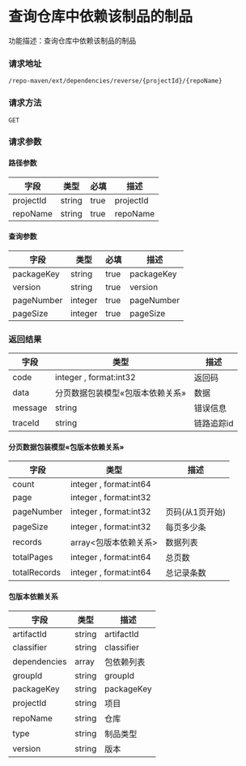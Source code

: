 # 查询仓库中依赖该制品的制品
功能描述：查询仓库中依赖该制品的制品

### 请求地址
```
/repo-maven/ext/dependencies/reverse/{projectId}/{repoName}
```

### 请求方法
`GET`
### 请求参数
#### 路径参数

| 字段 | 类型 | 必填 | 描述 |
| -------- | -------- | -------- | -------- |
| projectId     | string   | true       | projectId |
| repoName     | string   | true       | repoName |

#### 查询参数

| 字段 | 类型 | 必填 | 描述 |
| -------- | -------- | -------- | -------- |
| packageKey     | string   | true       | packageKey |
| version     | string   | true       | version |
| pageNumber     | integer   | true       | pageNumber |
| pageSize     | integer   | true       | pageSize |



### 返回结果
| 字段 | 类型 | 描述 |
| -------- | -------- | -------- |
| code     | integer , format:int32  | 返回码 |
| data     | 分页数据包装模型«包版本依赖关系»   | 数据 |
| message     | string   | 错误信息 |
| traceId     | string   | 链路追踪id |
#### 分页数据包装模型«包版本依赖关系»
| 字段 | 类型 | 描述 |
| -------- | -------- | -------- |
| count     | integer , format:int64  |  |
| page     | integer , format:int32  |  |
| pageNumber     | integer , format:int32  | 页码(从1页开始) |
| pageSize     | integer , format:int32  | 每页多少条 |
| records     | array<包版本依赖关系>   | 数据列表 |
| totalPages     | integer , format:int64  | 总页数 |
| totalRecords     | integer , format:int64  | 总记录条数 |
#### 包版本依赖关系
| 字段 | 类型 | 描述 |
| -------- | -------- | -------- |
| artifactId     | string   | artifactId |
| classifier     | string   | classifier |
| dependencies     | array<string>   | 包依赖列表 |
| groupId     | string   | groupId |
| packageKey     | string   | packageKey |
| projectId     | string   | 项目 |
| repoName     | string   | 仓库 |
| type     | string   | 制品类型 |
| version     | string   | 版本 |

